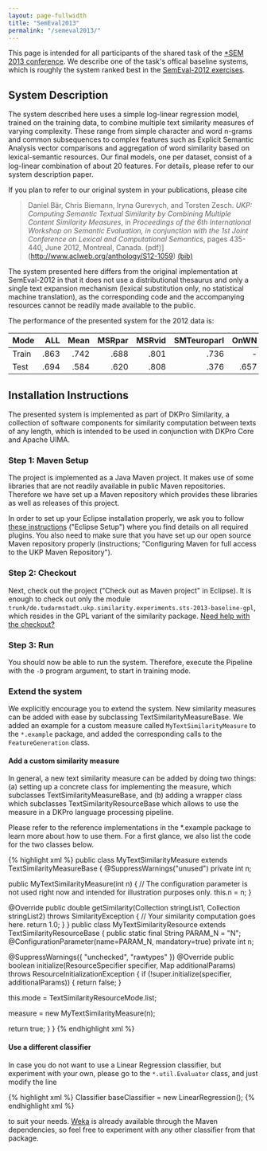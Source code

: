 ```yaml
---
layout: page-fullwidth
title: "SemEval2013"
permalink: "/semeval2013/"
---
```


This page is intended for all participants of the shared task of the [*SEM 2013 conference](http://ixa2.si.ehu.es/sts/). We describe one of the task's offical baseline systems, which is roughly the system ranked best in the [SemEval-2012 exercises](http://ixa2.si.ehu.es/starsem/proc/pdf/STARSEM-SEMEVAL051.pdf).

## System Description
The system described here uses a simple log-linear regression model, trained on the training data, to combine multiple text similarity measures of varying complexity. These range from simple character and word n-grams and common subsequences to complex features such as Explicit Semantic Analysis vector comparisons and aggregation of word similarity based on lexical-semantic resources. Our ﬁnal models, one per dataset, consist of a log-linear combination of about 20 features. For details, please refer to our system description paper.

If you plan to refer to our original system in your publications, please cite

> Daniel Bär, Chris Biemann, Iryna Gurevych, and Torsten Zesch. *UKP: Computing Semantic Textual Similarity by Combining Multiple Content Similarity Measures*, in _Proceedings of the 6th International Workshop on Semantic Evaluation, in conjunction with the 1st Joint Conference on Lexical and Computational Semantics_, pages 435-440, June 2012, Montreal, Canada. (pdf)](http://www.aclweb.org/anthology/S12-1059) [(bib)](http://www.aclweb.org/anthology/S12-1059.bib)



The system presented here differs from the original implementation at SemEval-2012 in that it does not use a distributional thesaurus and only a single text expansion mechanism (lexical substitution only, no statistical machine translation), as the corresponding code and the accompanying resources cannot be readily made available to the public.

The performance of the presented system for the 2012 data is:

| Mode      | ALL       | Mean      | MSRpar    | MSRvid        | SMTeuroparl       | OnWN      | SMTnews   |
| --------- |----------:|----------:|----------:|--------------:|------------------:|----------:|----------:|
|Train      | .863      | .742      | .688      | .801      | .736                  | -         | -         |
|Test       | .694      | .584      | .620      | .808      | .376                  | .657      | .462      |


## Installation Instructions
The presented system is implemented as part of DKPro Similarity, a collection of software components for similarity computation between texts of any length, which is intended to be used in conjunction with DKPro Core and Apache UIMA.

### Step 1: Maven Setup
The project is implemented as a Java Maven project. It makes use of some libraries that are not readily available in public Maven repositories. Therefore we have set up a Maven repository which provides these libraries as well as releases of this project.

In order to set up your Eclipse installation properly, we ask you to follow [these instructions](https://dkpro.github.io/dkpro-core/pages/setup-user.html) ("Eclipse Setup") where you find details on all required plugins. You also need to make sure that you have set up our open source Maven repository properly (instructions; "Configuring Maven for full access to the UKP Maven Repository").

### Step 2: Checkout
Next, check out the project ("Check out as Maven project" in Eclipse). It is enough to check out only the module `trunk/de.tudarmstadt.ukp.similarity.experiments.sts-2013-baseline-gpl`, which resides in the GPL variant of the similarity package. [Need help with the checkout?](https://zoidberg.ukp.informatik.tu-darmstadt.de/jenkins/job/DKPro%20Core%20Documentation%20(GitHub)/de.tudarmstadt.ukp.dkpro.core$de.tudarmstadt.ukp.dkpro.core.doc-asl/doclinks/2/)

### Step 3: Run
You should now be able to run the system. Therefore, execute the Pipeline with the `-D` program argument, to start in training mode.

### Extend the system
We explicitly encourage you to extend the system. New similarity measures can be added with ease by subclassing TextSimilarityMeasureBase. We added an example for a custom measure called `MyTextSimilarityMeasure` to the `*.example` package, and added the corresponding calls to the `FeatureGeneration` class.

#### Add a custom similarity measure
In general, a new text similarity measure can be added by doing two things: (a) setting up a concrete class for implementing the measure, which subclasses TextSimilarityMeasureBase, and (b) adding a wrapper class which subclasses TextSimilarityResourceBase which allows to use the measure in a DKPro language processing pipeline.

Please refer to the reference implementations in the *.example package to learn more about how to use them. For a first glance, we also list the code for the two classes below.

{% highlight xml %}
public class MyTextSimilarityMeasure
extends TextSimilarityMeasureBase
{
@SuppressWarnings("unused")
private int n;

public MyTextSimilarityMeasure(int n)
{
// The configuration parameter is not used right now and intended for illustration purposes only.
this.n = n;
}

@Override
public double getSimilarity(Collection<String> stringList1,
Collection<String> stringList2)
throws SimilarityException
{
// Your similarity computation goes here.
return 1.0;
}
}
public class MyTextSimilarityResource
extends TextSimilarityResourceBase
{
public static final String PARAM_N = "N";
@ConfigurationParameter(name=PARAM_N, mandatory=true)
private int n;

@SuppressWarnings({ "unchecked", "rawtypes" })
@Override
public boolean initialize(ResourceSpecifier specifier, Map additionalParams)
throws ResourceInitializationException
{
if (!super.initialize(specifier, additionalParams)) {
return false;
}

this.mode = TextSimilarityResourceMode.list;

measure = new MyTextSimilarityMeasure(n);

return true;
}
}
{% endhighlight xml %}


#### Use a different classifier
In case you do not want to use a Linear Regression classifier, but experiment with your own, please go to the `*.util.Evaluator` class, and just modify the line

{% highlight xml %}
Classifier baseClassifier = new LinearRegression();
{% endhighlight xml %}


to suit your needs. [Weka](http://weka.wikispaces.com/) is already available through the Maven dependencies, so feel free to experiment with any other classifier from that package.